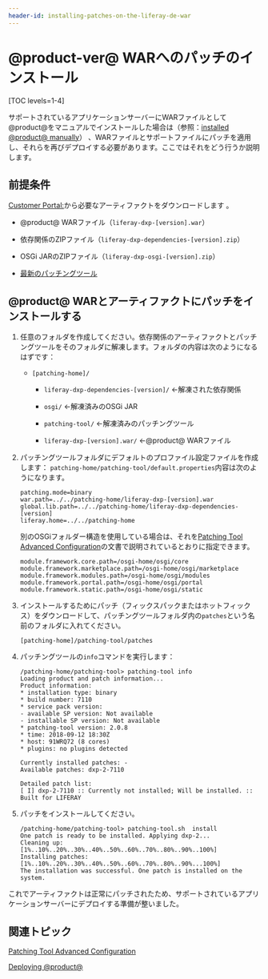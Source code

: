 ```yaml
---
header-id: installing-patches-on-the-liferay-de-war
---
```


# @product-ver@ WARへのパッチのインストール

[TOC levels=1-4]

サポートされているアプリケーションサーバーにWARファイルとして@product@をマニュアルでインストールした場合は（参照：[installed @product@ manually](/docs/7-1/deploy/-/knowledge_base/d/installing-liferay-manually)） 、WARファイルとサポートファイルにパッチを適用し、それらを再びデプロイする必要があります。ここではそれをどう行うか説明します。



## 前提条件


[Customer Portal:](https://web.liferay.com/group/customer/dxp/downloads/7-1)から必要なアーティファクトをダウンロードします 。



- @product@ WARファイル（`liferay-dxp-[version].war`）

- 依存関係のZIPファイル（`liferay-dxp-dependencies-[version].zip`）

- OSGi JARのZIPファイル（`liferay-dxp-osgi-[version].zip`）

- [最新のパッチングツール](https://web.liferay.com/group/customer/dxp/downloads/digital-enterprise/patching-tool)

## @product@ WARとアーティファクトにパッチをインストールする


1. 任意のフォルダを作成してください。依存関係のアーティファクトとパッチングツールをそのフォルダに解凍します。フォルダの内容は次のようになるはずです：


   - `[patching-home]/`
      - `liferay-dxp-dependencies-[version]/` ←解凍された依存関係

      - `osgi/` ←解凍済みのOSGi JAR

      - `patching-tool/` ←解凍済みのパッチングツール

      - `liferay-dxp-[version].war/` ←@product@ WARファイル


2. パッチングツールフォルダにデフォルトのプロファイル設定ファイルを作成します： `patching-home/patching-tool/default.properties`内容は次のようになります。

       patching.mode=binary
       war.path=../../patching-home/liferay-dxp-[version].war
       global.lib.path=../../patching-home/liferay-dxp-dependencies-[version]
       liferay.home=../../patching-home
   
   別のOSGiフォルダー構造を使用している場合は、それを[Patching Tool Advanced Configuration](/docs/7-1/deploy/-/knowledge_base/d/patching-tool-advanced-configuration)の文書で説明されているとおりに指定できます。

       module.framework.core.path=/osgi-home/osgi/core
       module.framework.marketplace.path=/osgi-home/osgi/marketplace
       module.framework.modules.path=/osgi-home/osgi/modules
       module.framework.portal.path=/osgi-home/osgi/portal
       module.framework.static.path=/osgi-home/osgi/static
   
3. インストールするためにパッチ（フィックスパックまたはホットフィックス）をダウンロードして、パッチングツールフォルダ内の`patches`という名前のフォルダに入れてください。

       [patching-home]/patching-tool/patches
   
4. パッチングツールの`info`コマンドを実行します：

       /patching-home/patching-tool> patching-tool info
       Loading product and patch information...
       Product information:
       * installation type: binary
       * build number: 7110
       * service pack version:
       - available SP version: Not available
       - installable SP version: Not available
       * patching-tool version: 2.0.8
       * time: 2018-09-12 18:30Z
       * host: 91WRQ72 (8 cores)
       * plugins: no plugins detected
       
       Currently installed patches: -
       Available patches: dxp-2-7110
       
       Detailed patch list:
       [ I] dxp-2-7110 :: Currently not installed; Will be installed. :: Built for LIFERAY
   
5. パッチをインストールしてください。

       /patching-home/patching-tool> patching-tool.sh  install
       One patch is ready to be installed. Applying dxp-2...
       Cleaning up: [1%..10%..20%..30%..40%..50%..60%..70%..80%..90%..100%]
       Installing patches: [1%..10%..20%..30%..40%..50%..60%..70%..80%..90%...100%]
       The installation was successful. One patch is installed on the system.
   
 これでアーティファクトは正常にパッチされたため、サポートされているアプリケーションサーバーにデプロイする準備が整いました。

## 関連トピック

[Patching Tool Advanced Configuration](/docs/7-1/deploy/-/knowledge_base/d/patching-tool-advanced-configuration)

[Deploying @product@](/docs/7-1/deploy/-/knowledge_base/d/deploying-product)
